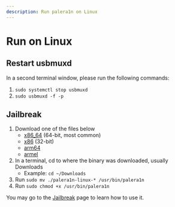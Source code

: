 ```yaml
---
description: Run palera1n on Linux
---
```


# Run on Linux

## Restart usbmuxd

In a second terminal window, please run the following commands:

1. `sudo systemctl stop usbmuxd`
2. `sudo usbmuxd -f -p`

## Jailbreak

1. Download one of the files below
   * [x86\_64](https://github.com/palera1n/palera1n-c/releases/download/v2.0.0-beta.3/palera1n-linux-x86\_64) (64-bit, most common)
   * [x86](https://github.com/palera1n/palera1n-c/releases/download/v2.0.0-beta.3/palera1n-linux-x86) (32-bit)
   * [arm64](https://github.com/palera1n/palera1n-c/releases/download/v2.0.0-beta.3/palera1n-linux-arm64)
   * [armel](https://github.com/palera1n/palera1n-c/releases/download/v2.0.0-beta.3/palera1n-linux-armel)
2. In a terminal, cd to where the binary was downloaded, usually Downloads
   * Example: `cd ~/Downloads`
3. Run `sudo mv ./palera1n-linux-* /usr/bin/palera1n`
4. Run `sudo chmod +x /usr/bin/palera1n`

You may go to the [Jailbreak](jailbreak.md) page to learn how to use it.

